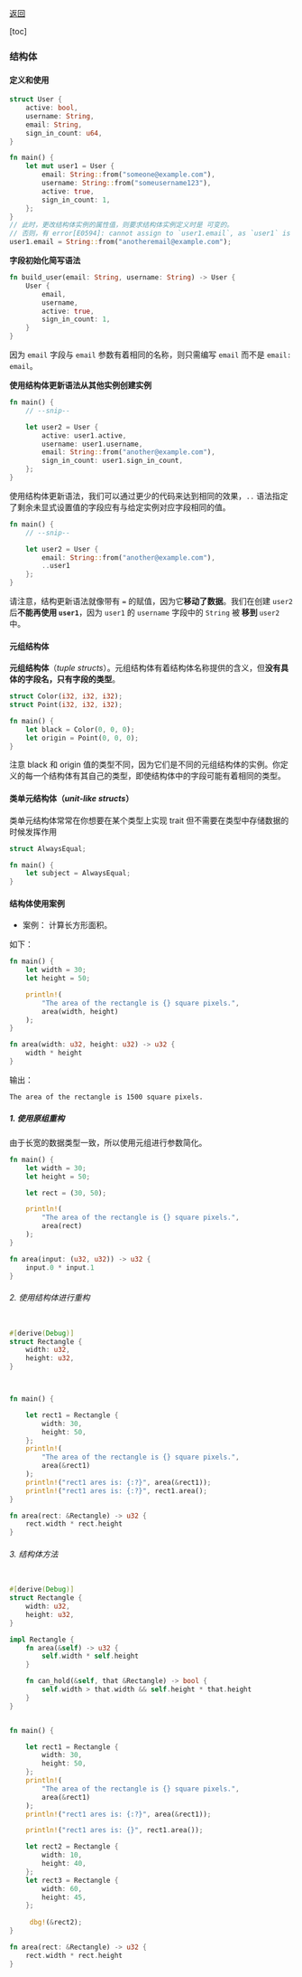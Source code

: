 [返回](/docs/dev/base/index.md)

[toc]

### 结构体

#### 定义和使用

```rust
struct User {
    active: bool,
    username: String,
    email: String,
    sign_in_count: u64,
}

fn main() {
    let mut user1 = User {
        email: String::from("someone@example.com"),
        username: String::from("someusername123"),
        active: true,
        sign_in_count: 1,
    };
}
// 此时，更改结构体实例的属性值，则要求结构体实例定义时是 可变的。
// 否则，有 error[E0594]: cannot assign to `user1.email`, as `user1` is not declared as mutable 的错误提示。
user1.email = String::from("anotheremail@example.com");
```

**字段初始化简写语法**

```rust
fn build_user(email: String, username: String) -> User {
    User {
        email,
        username,
        active: true,
        sign_in_count: 1,
    }
}
```

因为 `email` 字段与 `email` 参数有着相同的名称，则只需编写 `email` 而不是 `email: email`。

**使用结构体更新语法从其他实例创建实例**

```rust
fn main() {
    // --snip--

    let user2 = User {
        active: user1.active,
        username: user1.username,
        email: String::from("another@example.com"),
        sign_in_count: user1.sign_in_count,
    };
}
```

使用结构体更新语法，我们可以通过更少的代码来达到相同的效果，`..` 语法指定了剩余未显式设置值的字段应有与给定实例对应字段相同的值。

```rust
fn main() {
    // --snip--

    let user2 = User {
        email: String::from("another@example.com"),
        ..user1
    };
}
```

请注意，结构更新语法就像带有 `=` 的赋值，因为它**移动了数据**。我们在创建 `user2` 后**不能再使用 `user1`**，因为 `user1` 的 `username` 字段中的 `String` 被<b> 移到 </b>`user2` 中。

#### 元组结构体

**元组结构体**（*tuple structs*）。元组结构体有着结构体名称提供的含义，但**没有具体的字段名，只有字段的类型**。

```rust
struct Color(i32, i32, i32);
struct Point(i32, i32, i32);

fn main() {
    let black = Color(0, 0, 0);
    let origin = Point(0, 0, 0);
}

```
注意 black 和 origin 值的类型不同，因为它们是不同的元组结构体的实例。你定义的每一个结构体有其自己的类型，即使结构体中的字段可能有着相同的类型。

#### **类单元结构体**（*unit-like structs*）
类单元结构体常常在你想要在某个类型上实现 trait 但不需要在类型中存储数据的时候发挥作用

```rust
struct AlwaysEqual;

fn main() {
    let subject = AlwaysEqual;
}

```

#### 结构体使用案例
- 案例： 计算长方形面积。

如下：
```rust
fn main() {
    let width = 30;
    let height = 50;

    println!(
        "The area of the rectangle is {} square pixels.",
        area(width, height)
    );
}

fn area(width: u32, height: u32) -> u32 {
    width * height
}
```
输出：
```shell
The area of the rectangle is 1500 square pixels.

```
##### 1. 使用原组重构

由于长宽的数据类型一致，所以使用元组进行参数简化。

```rust
fn main() {
    let width = 30;
    let height = 50;

    let rect = (30, 50);

    println!(
        "The area of the rectangle is {} square pixels.",
        area(rect)
    );
}

fn area(input: (u32, u32)) -> u32 {
    input.0 * input.1
}
```

###### 2. 使用结构体进行重构

```rust

#[derive(Debug)]
struct Rectangle {
    width: u32,
    height: u32,
}



fn main() {

    let rect1 = Rectangle {
        width: 30,
        height: 50,
    };
    println!(
        "The area of the rectangle is {} square pixels.",
        area(&rect1)
    );
    println!("rect1 ares is: {:?}", area(&rect1));
    println!("rect1 ares is: {:?}", rect1.area();
}

fn area(rect: &Rectangle) -> u32 {
    rect.width * rect.height
}
```
###### 3. 结构体方法

```rust

#[derive(Debug)]
struct Rectangle {
    width: u32,
    height: u32,
}

impl Rectangle {
    fn area(&self) -> u32 {
        self.width * self.height
    }

    fn can_hold(&self, that &Rectangle) -> bool {
        self.width > that.width && self.height * that.height
    }
}


fn main() {

    let rect1 = Rectangle {
        width: 30,
        height: 50,
    };
    println!(
        "The area of the rectangle is {} square pixels.",
        area(&rect1)
    );
    println!("rect1 ares is: {:?}", area(&rect1));

    println!("rect1 ares is: {}", rect1.area());

    let rect2 = Rectangle {
        width: 10,
        height: 40,
    };
    let rect3 = Rectangle {
        width: 60,
        height: 45,
    };
    
     dbg!(&rect2);                                                                                                                    
}

fn area(rect: &Rectangle) -> u32 {
    rect.width * rect.height
}
```